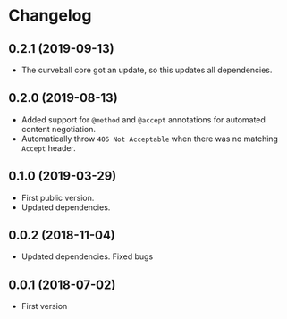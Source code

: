 Changelog
=========

0.2.1 (2019-09-13)
------------------

* The curveball core got an update, so this updates all dependencies.


0.2.0 (2019-08-13)
------------------

* Added support for `@method` and `@accept` annotations for automated content
  negotiation.
* Automatically throw `406 Not Acceptable` when there was no matching `Accept`
  header.


0.1.0 (2019-03-29)
------------------

* First public version.
* Updated dependencies.


0.0.2 (2018-11-04)
------------------

* Updated dependencies. Fixed bugs


0.0.1 (2018-07-02)
------------------

* First version
